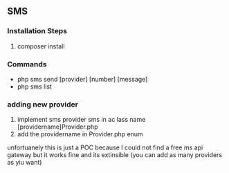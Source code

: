 
## SMS

### Installation Steps

 1. composer install

### Commands

 - php sms send [provider] [number] [message]
 - php sms list
 
 

### adding new provider

 1. implement sms provider sms in ac lass name [providername]Provider.php
 2. add the providername in Provider.php enum
 
 unfortuanely this is just a POC because I could not find a free ms api gateway but it works fine and its extinsible (you can add as many providers as yiu want) 
